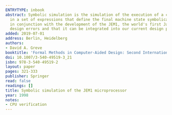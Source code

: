```yaml
---
ENTRYTYPE: inbook
abstract: Symbolic simulation is the simulation of the execution of a computer system on an incompletely defined, or symbolic, state. This process results
  in a set of expressions that define the final machine state symbolically in terms of the initial machine state. We describe our use of symbolic simulation
  in conjunction with the development of the JEM1, the world's first Java processor. We demonstrate that symbolic simulation can be used to detect microcode
  design errors and that it can be integrated into our current design process.
added: 2019-07-01
address: Berlin, Heidelberg
authors:
- David A. Greve
booktitle: 'Formal Methods in Computer-Aided Design: Second International Conference, FMCAD'' 98 Palo Alto, CA, USA, November 4-6, 1998 Proceedings'
doi: 10.1007/3-540-49519-3_21
isbn: 978-3-540-49519-2
layout: paper
pages: 321-333
publisher: Springer
read: false
readings: []
title: Symbolic simulation of the JEM1 microprocessor
year: 1998
notes:
- CPU verification
---
```

